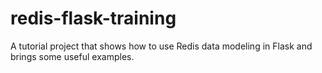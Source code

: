 # redis-flask-training
A tutorial project that shows how to use Redis data modeling in Flask and brings some useful examples.
